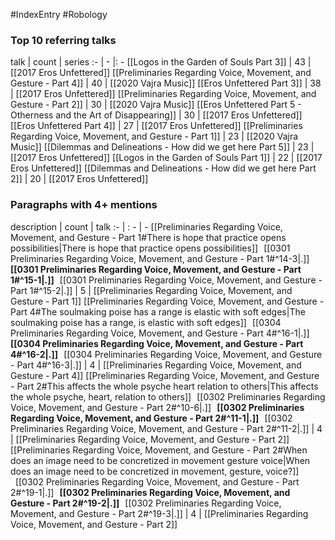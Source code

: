 #IndexEntry #Robology

### Top 10 referring talks
talk | count | series
:- | - |: -
[[Logos in the Garden of Souls Part 3]] | 43 | [[2017 Eros Unfettered]]
[[Preliminaries Regarding Voice, Movement, and Gesture - Part 4]] | 40 | [[2020 Vajra Music]]
[[Eros Unfettered Part 3]] | 38 | [[2017 Eros Unfettered]]
[[Preliminaries Regarding Voice, Movement, and Gesture - Part 2]] | 30 | [[2020 Vajra Music]]
[[Eros Unfettered Part 5 - Otherness and the Art of Disappearing]] | 30 | [[2017 Eros Unfettered]]
[[Eros Unfettered Part 4]] | 27 | [[2017 Eros Unfettered]]
[[Preliminaries Regarding Voice, Movement, and Gesture - Part 1]] | 23 | [[2020 Vajra Music]]
[[Dilemmas and Delineations - How did we get here Part 5]] | 23 | [[2017 Eros Unfettered]]
[[Logos in the Garden of Souls Part 1]] | 22 | [[2017 Eros Unfettered]]
[[Dilemmas and Delineations - How did we get here Part 2]] | 20 | [[2017 Eros Unfettered]]

### Paragraphs with 4+ mentions
description | count | talk
:- | : - | -
[[Preliminaries Regarding Voice, Movement, and Gesture - Part 1#There is hope that practice opens possibilities\|There is hope that practice opens possibilities]] &nbsp;&nbsp;[[0301 Preliminaries Regarding Voice, Movement, and Gesture - Part 1#^14-3\|.]] &nbsp; **[[0301 Preliminaries Regarding Voice, Movement, and Gesture - Part 1#^15-1\|.]]** &nbsp; [[0301 Preliminaries Regarding Voice, Movement, and Gesture - Part 1#^15-2\|.]] | 5 | [[Preliminaries Regarding Voice, Movement, and Gesture - Part 1]]
[[Preliminaries Regarding Voice, Movement, and Gesture - Part 4#The soulmaking poise has a range is elastic with soft edges\|The soulmaking poise has a range, is elastic with soft edges]] &nbsp;&nbsp;[[0304 Preliminaries Regarding Voice, Movement, and Gesture - Part 4#^16-1\|.]] &nbsp; **[[0304 Preliminaries Regarding Voice, Movement, and Gesture - Part 4#^16-2\|.]]** &nbsp; [[0304 Preliminaries Regarding Voice, Movement, and Gesture - Part 4#^16-3\|.]] | 4 | [[Preliminaries Regarding Voice, Movement, and Gesture - Part 4]]
[[Preliminaries Regarding Voice, Movement, and Gesture - Part 2#This affects the whole psyche heart relation to others\|This affects the whole psyche, heart, relation to others]] &nbsp;&nbsp;[[0302 Preliminaries Regarding Voice, Movement, and Gesture - Part 2#^10-6\|.]] &nbsp; **[[0302 Preliminaries Regarding Voice, Movement, and Gesture - Part 2#^11-1\|.]]** &nbsp; [[0302 Preliminaries Regarding Voice, Movement, and Gesture - Part 2#^11-2\|.]] | 4 | [[Preliminaries Regarding Voice, Movement, and Gesture - Part 2]]
[[Preliminaries Regarding Voice, Movement, and Gesture - Part 2#When does an image need to be concretized in movement gesture voice\|When does an image need to be concretized in movement, gesture, voice?]] &nbsp;&nbsp;[[0302 Preliminaries Regarding Voice, Movement, and Gesture - Part 2#^19-1\|.]] &nbsp; **[[0302 Preliminaries Regarding Voice, Movement, and Gesture - Part 2#^19-2\|.]]** &nbsp; [[0302 Preliminaries Regarding Voice, Movement, and Gesture - Part 2#^19-3\|.]] | 4 | [[Preliminaries Regarding Voice, Movement, and Gesture - Part 2]]

